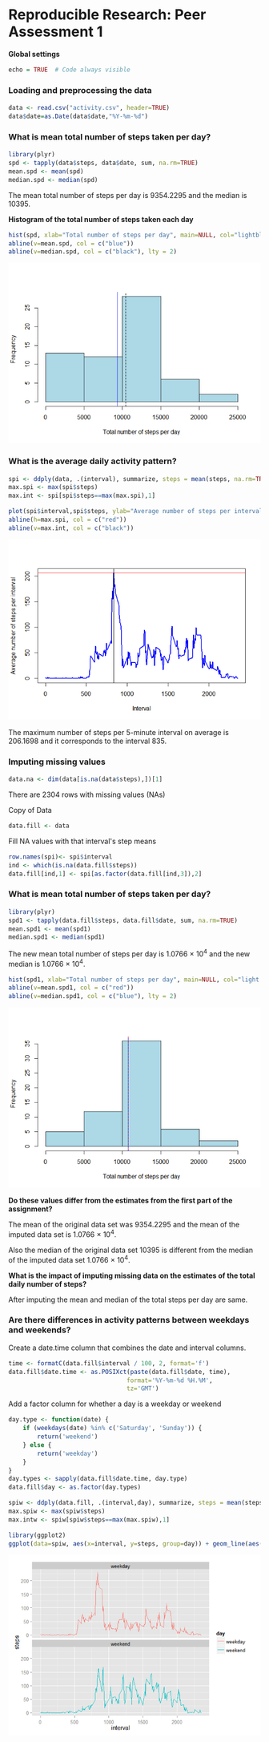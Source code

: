 # Reproducible Research: Peer Assessment 1

**Global settings**


```r
echo = TRUE  # Code always visible
```

### Loading and preprocessing the data



```r
data <- read.csv("activity.csv", header=TRUE)
data$date=as.Date(data$date,"%Y-%m-%d")
```


### What is mean total number of steps taken per day?


```r
library(plyr)
spd <- tapply(data$steps, data$date, sum, na.rm=TRUE)
mean.spd <- mean(spd)
median.spd <- median(spd)
```

The mean total number of steps per day is 9354.2295 and the median is 10395.


**Histogram of the total number of steps taken each day**



```r
hist(spd, xlab="Total number of steps per day", main=NULL, col="lightblue")
abline(v=mean.spd, col = c("blue"))
abline(v=median.spd, col = c("black"), lty = 2)
```

![plot of chunk unnamed-chunk-4](./PA1_template_files/figure-html/unnamed-chunk-4.png) 

### What is the average daily activity pattern?

```r
spi <- ddply(data, .(interval), summarize, steps = mean(steps, na.rm=TRUE))
max.spi <- max(spi$steps)
max.int <- spi[spi$steps==max(max.spi),1]
```

```r
plot(spi$interval,spi$steps, ylab="Average number of steps per interval",xlab="Interval", main=NULL, type="l", lwd=2, col="blue")
abline(h=max.spi, col = c("red"))
abline(v=max.int, col = c("black"))
```

![plot of chunk unnamed-chunk-6](./PA1_template_files/figure-html/unnamed-chunk-6.png) 

The maximum number of steps per 5-minute interval on average is 206.1698 and it corresponds to the interval 835.


### Imputing missing values


```r
data.na <- dim(data[is.na(data$steps),])[1]
```

There are 2304 rows with missing values (NAs)

Copy of Data

```r
data.fill <- data
```


Fill NA values with that interval's step means

```r
row.names(spi)<- spi$interval
ind <- which(is.na(data.fill$steps))
data.fill[ind,1] <- spi[as.factor(data.fill[ind,3]),2]
```

### What is mean total number of steps taken per day?


```r
library(plyr)
spd1 <- tapply(data.fill$steps, data.fill$date, sum, na.rm=TRUE)
mean.spd1 <- mean(spd1)
median.spd1 <- median(spd1)
```

The new mean total number of steps per day is 1.0766 &times; 10<sup>4</sup> and the new median is 1.0766 &times; 10<sup>4</sup>.


```r
hist(spd1, xlab="Total number of steps per day", main=NULL, col="light blue")
abline(v=mean.spd1, col = c("red"))
abline(v=median.spd1, col = c("blue"), lty = 2)
```

![plot of chunk unnamed-chunk-11](./PA1_template_files/figure-html/unnamed-chunk-11.png) 

**Do these values differ from the estimates from the first part of the assignment?**

The mean of the original data set was 9354.2295 and the mean of the imputed data set is 1.0766 &times; 10<sup>4</sup>.   

Also the median of the original data set 10395 is different from the median of the imputed data set 1.0766 &times; 10<sup>4</sup>.  

**What is the impact of imputing missing data on the estimates of the total daily number of steps?**  

After imputing the mean and median of the total steps per day are same.


### Are there differences in activity patterns between weekdays and weekends?

Create a date.time column that combines the date and interval columns.

```r
time <- formatC(data.fill$interval / 100, 2, format='f')
data.fill$date.time <- as.POSIXct(paste(data.fill$date, time),
                                 format='%Y-%m-%d %H.%M',
                                 tz='GMT')
```

Add a factor column for whether a day is a weekday or weekend


```r
day.type <- function(date) {
    if (weekdays(date) %in% c('Saturday', 'Sunday')) {
        return('weekend')
    } else {
        return('weekday')
    }
}
day.types <- sapply(data.fill$date.time, day.type)
data.fill$day <- as.factor(day.types)
```



```r
spiw <- ddply(data.fill, .(interval,day), summarize, steps = mean(steps, na.rm=TRUE))
max.spiw <- max(spiw$steps)
max.intw <- spiw[spiw$steps==max(max.spiw),1]
```


```r
library(ggplot2)
ggplot(data=spiw, aes(x=interval, y=steps, group=day)) + geom_line(aes(color=day))+ facet_wrap(~ day, nrow=2)
```

![plot of chunk unnamed-chunk-15](./PA1_template_files/figure-html/unnamed-chunk-15.png) 

